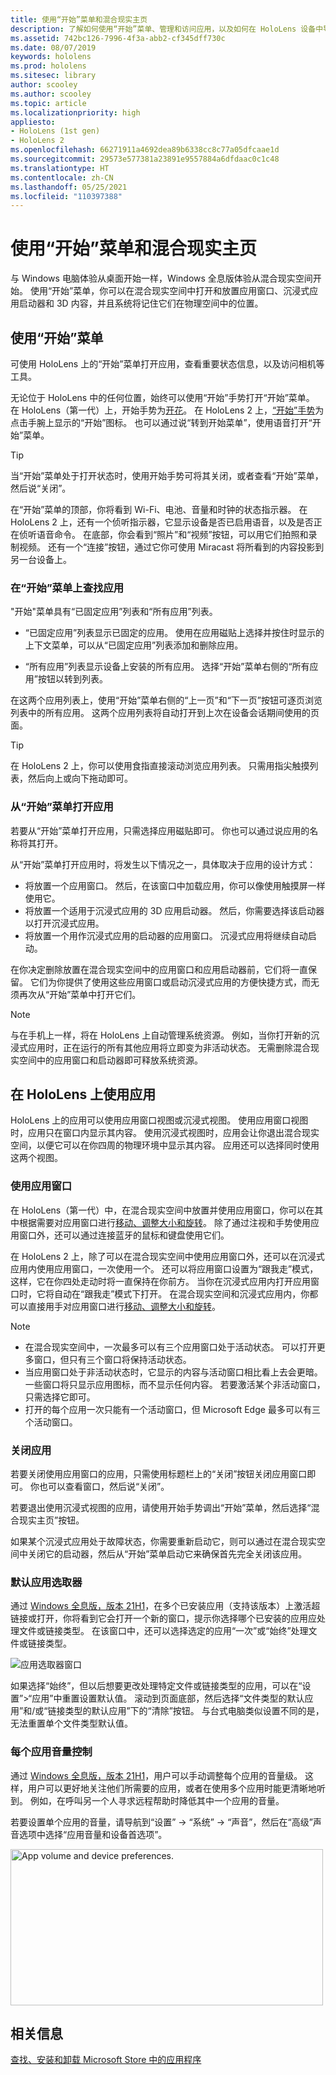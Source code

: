 ```yaml
---
title: 使用“开始”菜单和混合现实主页
description: 了解如何使用“开始”菜单、管理和访问应用，以及如何在 HoloLens 设备中导航混合现实空间。
ms.assetid: 742bc126-7996-4f3a-abb2-cf345dff730c
ms.date: 08/07/2019
keywords: hololens
ms.prod: hololens
ms.sitesec: library
author: scooley
ms.author: scooley
ms.topic: article
ms.localizationpriority: high
appliesto:
- HoloLens (1st gen)
- HoloLens 2
ms.openlocfilehash: 66271911a4692dea89b6338cc8c77a05dfcaae1d
ms.sourcegitcommit: 29573e577381a23891e9557884a6dfdaac0c1c48
ms.translationtype: HT
ms.contentlocale: zh-CN
ms.lasthandoff: 05/25/2021
ms.locfileid: "110397388"
---
```

# <a name="use-the-start-menu-and-mixed-reality-home"></a>使用“开始”菜单和混合现实主页

与 Windows 电脑体验从桌面开始一样，Windows 全息版体验从混合现实空间开始。  使用“开始”菜单，你可以在混合现实空间中打开和放置应用窗口、沉浸式应用启动器和 3D 内容，并且系统将记住它们在物理空间中的位置。

## <a name="use-the-start-menu"></a>使用“开始”菜单

可使用 HoloLens 上的“开始”菜单打开应用，查看重要状态信息，以及访问相机等工具。

无论位于 HoloLens 中的任何位置，始终可以使用“开始”手势打开“开始”菜单。  在 HoloLens（第一代）上，开始手势为[开花](https://support.microsoft.com/help/12644/hololens-use-gestures)。 在 HoloLens 2 上，[“开始”手势](hololens2-basic-usage.md#start-gesture)为点击手腕上显示的“开始”图标。  也可以通过说“转到开始菜单”，使用语音打开“开始”菜单。

> [!TIP]
> 当“开始”菜单处于打开状态时，使用开始手势可将其关闭，或者查看“开始”菜单，然后说“关闭”。

在“开始”菜单的顶部，你将看到 Wi-Fi、电池、音量和时钟的状态指示器。 在 HoloLens 2 上，还有一个侦听指示器，它显示设备是否已启用语音，以及是否正在侦听语音命令。 在底部，你会看到“照片”和“视频”按钮，可以用它们拍照和录制视频。  还有一个“连接”按钮，通过它你可使用 Miracast 将所看到的内容投影到另一台设备上。

### <a name="find-apps-on-start-menu"></a>在“开始”菜单上查找应用

"开始"菜单具有“已固定应用”列表和“所有应用”列表。

- “已固定应用”列表显示已固定的应用。 使用在应用磁贴上选择并按住时显示的上下文菜单，可以从“已固定应用”列表添加和删除应用。

- “所有应用”列表显示设备上安装的所有应用。  选择“开始”菜单右侧的“所有应用”按钮以转到列表。

在这两个应用列表上，使用“开始”菜单右侧的“上一页”和“下一页”按钮可逐页浏览列表中的所有应用。  这两个应用列表将自动打开到上次在设备会话期间使用的页面。

> [!TIP]
> 在 HoloLens 2 上，你可以使用食指直接滚动浏览应用列表。 只需用指尖触摸列表，然后向上或向下拖动即可。

### <a name="open-apps-from-start-menu"></a>从“开始”菜单打开应用

若要从“开始”菜单打开应用，只需选择应用磁贴即可。 你也可以通过说应用的名称将其打开。

从“开始”菜单打开应用时，将发生以下情况之一，具体取决于应用的设计方式：

- 将放置一个应用窗口。 然后，在该窗口中加载应用，你可以像使用触摸屏一样使用它。
- 将放置一个适用于沉浸式应用的 3D 应用启动器。 然后，你需要选择该启动器以打开沉浸式应用。
- 将放置一个用作沉浸式应用的启动器的应用窗口。 沉浸式应用将继续自动启动。

在你决定删除放置在混合现实空间中的应用窗口和应用启动器前，它们将一直保留。  它们为你提供了使用这些应用窗口或启动沉浸式应用的方便快捷方式，而无须再次从“开始”菜单中打开它们。 

> [!NOTE]
>与在手机上一样，将在 HoloLens 上自动管理系统资源。  例如，当你打开新的沉浸式应用时，正在运行的所有其他应用将立即变为非活动状态。 无需删除混合现实空间中的应用窗口和启动器即可释放系统资源。 

## <a name="using-apps-on-hololens"></a>在 HoloLens 上使用应用

HoloLens 上的应用可以使用应用窗口视图或沉浸式视图。 使用应用窗口视图时，应用只在窗口内显示其内容。 使用沉浸式视图时，应用会让你退出混合现实空间，以便它可以在你四周的物理环境中显示其内容。 应用还可以选择同时使用这两个视图。

### <a name="use-app-windows"></a>使用应用窗口

在 HoloLens（第一代）中，在混合现实空间中放置并使用应用窗口，你可以在其中根据需要对应用窗口进行[移动、调整大小和旋转](hololens1-basic-usage.md#move-resize-and-rotate-apps)。 除了通过注视和手势使用应用窗口外，还可以通过连接蓝牙的鼠标和键盘使用它们。

在 HoloLens 2 上，除了可以在混合现实空间中使用应用窗口外，还可以在沉浸式应用内使用应用窗口，一次使用一个。 还可以将应用窗口设置为“跟我走”模式，这样，它在你四处走动时将一直保持在你前方。 当你在沉浸式应用内打开应用窗口时，它将自动在“跟我走”模式下打开。 在混合现实空间和沉浸式应用内，你都可以直接用手对应用窗口进行[移动、调整大小和旋转](hololens2-basic-usage.md#move-resize-and-rotate-holograms)。

> [!NOTE]
>
> - 在混合现实空间中，一次最多可以有三个应用窗口处于活动状态。 可以打开更多窗口，但只有三个窗口将保持活动状态。
> - 当应用窗口处于非活动状态时，它显示的内容与活动窗口相比看上去会更暗。  一些窗口将只显示应用图标，而不显示任何内容。  若要激活某个非活动窗口，只需选择它即可。
> - 打开的每个应用一次只能有一个活动窗口，但 Microsoft Edge 最多可以有三个活动窗口。

### <a name="close-apps"></a>关闭应用

若要关闭使用应用窗口的应用，只需使用标题栏上的“关闭”按钮关闭应用窗口即可。  你也可以查看窗口，然后说“关闭”。

若要退出使用沉浸式视图的应用，请使用开始手势调出“开始”菜单，然后选择“混合现实主页”按钮。

如果某个沉浸式应用处于故障状态，你需要重新启动它，则可以通过在混合现实空间中关闭它的启动器，然后从“开始”菜单启动它来确保首先完全关闭该应用。

### <a name="default-app-picker"></a>默认应用选取器

通过 [Windows 全息版，版本 21H1](hololens-release-notes.md#windows-holographic-version-21h1)，在多个已安装应用（支持该版本）上激活超链接或打开，你将看到它会打开一个新的窗口，提示你选择哪个已安装的应用应处理文件或链接类型。 在该窗口中，还可以选择选定的应用“一次”或“始终”处理文件或链接类型。

![应用选取器窗口](images/default-app-picker.png)

如果选择“始终”，但以后想要更改处理特定文件或链接类型的应用，可以在“设置”>“应用”中重置设置默认值。 滚动到页面底部，然后选择“文件类型的默认应用”和/或“链接类型的默认应用”下的“清除”按钮。 与台式电脑类似设置不同的是，无法重置单个文件类型默认值。

### <a name="per-app-volume-control"></a>每个应用音量控制

通过 [Windows 全息版，版本 21H1](hololens-release-notes.md#windows-holographic-version-21h1)，用户可以手动调整每个应用的音量级。 这样，用户可以更好地关注他们所需要的应用，或者在使用多个应用时能更清晰地听到。 例如，在呼叫另一个人寻求远程帮助时降低其中一个应用的音量。

若要设置单个应用的音量，请导航到“设置” -> “系统” -> “声音”，然后在“高级”声音选项中选择“应用音量和设备首选项”。

 <img alt="App volume and device preferences." src="./images/volume-per-app.jpg" width="500" height="250" />

## <a name="related-info"></a>相关信息

[查找、安装和卸载 Microsoft Store 中的应用程序](holographic-store-apps.md)
